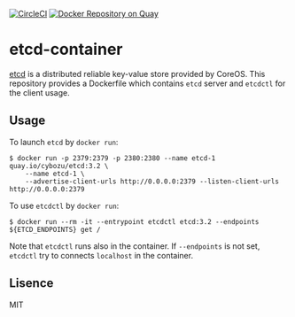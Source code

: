[![CircleCI](https://circleci.com/gh/cybozu/etcd-container.svg?style=svg)](https://circleci.com/gh/cybozu/etcd-container)
[![Docker Repository on Quay](https://quay.io/repository/cybozu/etcd/status "Docker Repository on Quay")](https://quay.io/repository/cybozu/etcd)

etcd-container
==============

[etcd](https://github.com/coreos/etcd) is a distributed reliable key-value
store provided by CoreOS.  This repository provides a Dockerfile which contains
`etcd` server and `etcdctl` for the client usage.

Usage
-----

To launch `etcd` by `docker run`:

    $ docker run -p 2379:2379 -p 2380:2380 --name etcd-1 quay.io/cybozu/etcd:3.2 \
        --name etcd-1 \
        --advertise-client-urls http://0.0.0.0:2379 --listen-client-urls http://0.0.0.0:2379

To use `etcdctl` by `docker run`:

    $ docker run --rm -it --entrypoint etcdctl etcd:3.2 --endpoints ${ETCD_ENDPOINTS} get /

Note that `etcdctl` runs also in the container.  If `--endpoints` is not set,
`etcdctl` try to connects `localhost` in the container.

Lisence
-------

MIT
